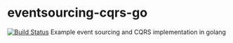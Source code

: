 # eventsourcing-cqrs-go
[![Build Status](https://travis-ci.org/botchniaque/eventsourcing-cqrs-go.svg?branch=master)](https://travis-ci.org/botchniaque/eventsourcing-cqrs-go)
Example event sourcing and CQRS implementation in golang
